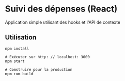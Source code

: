 
# Suivi des dépenses (React)

Application simple utilisant des hooks et l'API de contexte

## Utilisation
```
npm install

# Exécuter sur http: // localhost: 3000
npm start

# Construire pour la production
npm run build
```
